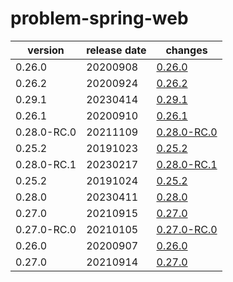 # problem-spring-web	


|version|release date|changes|
|---|---|---|
|0.26.0|20200908|[0.26.0](./0.26.0-20200908.md)|
|0.26.2|20200924|[0.26.2](./0.26.2-20200924.md)|
|0.29.1|20230414|[0.29.1](./0.29.1-20230414.md)|
|0.26.1|20200910|[0.26.1](./0.26.1-20200910.md)|
|0.28.0-RC.0|20211109|[0.28.0-RC.0](./0.28.0-RC.0-20211109.md)|
|0.25.2|20191023|[0.25.2](./0.25.2-20191023.md)|
|0.28.0-RC.1|20230217|[0.28.0-RC.1](./0.28.0-RC.1-20230217.md)|
|0.25.2|20191024|[0.25.2](./0.25.2-20191024.md)|
|0.28.0|20230411|[0.28.0](./0.28.0-20230411.md)|
|0.27.0|20210915|[0.27.0](./0.27.0-20210915.md)|
|0.27.0-RC.0|20210105|[0.27.0-RC.0](./0.27.0-RC.0-20210105.md)|
|0.26.0|20200907|[0.26.0](./0.26.0-20200907.md)|
|0.27.0|20210914|[0.27.0](./0.27.0-20210914.md)|
